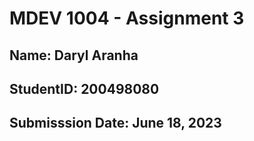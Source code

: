 # MDEV 1004 - Assignment 3

## Name: Daryl Aranha
## StudentID: 200498080
## Submisssion Date: June 18, 2023
